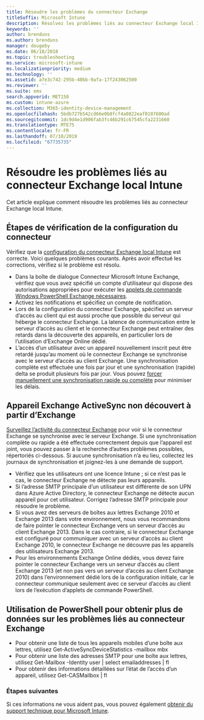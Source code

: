 ```yaml
---
title: Résoudre les problèmes du connecteur Exchange
titleSuffix: Microsoft Intune
description: Résolvez les problèmes liés au connecteur Exchange local Intune.
keywords: ''
author: brenduns
ms.author: brenduns
manager: dougeby
ms.date: 06/18/2018
ms.topic: troubleshooting
ms.service: microsoft-intune
ms.localizationpriority: medium
ms.technology: ''
ms.assetid: a7e3c742-295b-40bb-9afa-17f243062500
ms.reviewer: ''
ms.suite: ems
search.appverid: MET150
ms.custom: intune-azure
ms.collection: M365-identity-device-management
ms.openlocfilehash: 5bdb727b542cd66e0b8fcf4a0822eaf0107600ad
ms.sourcegitcommit: 1dc9d4e1d906fab3fc46b291c67545cfa2231660
ms.translationtype: MTE75
ms.contentlocale: fr-FR
ms.lasthandoff: 07/10/2019
ms.locfileid: "67735735"
---
```

# <a name="troubleshoot-the-intune-on-premises-exchange-connector"></a>Résoudre les problèmes liés au connecteur Exchange local Intune

Cet article explique comment résoudre les problèmes liés au connecteur Exchange local Intune.

## <a name="steps-for-checking-the-connector-configuration"></a>Étapes de vérification de la configuration du connecteur 

Vérifiez que la [configuration du connecteur Exchange local Intune](exchange-connector-install.md) est correcte. Voici quelques problèmes courants. Après avoir effectué les corrections, vérifiez si le problème est résolu.

- Dans la boîte de dialogue Connecteur Microsoft Intune Exchange, vérifiez que vous avez spécifié un compte d’utilisateur qui dispose des autorisations appropriées pour exécuter les [applets de commande Windows PowerShell Exchange nécessaires](exchange-connector-install.md#exchange-cmdlet-requirements).
- Activez les notifications et spécifiez un compte de notification.
- Lors de la configuration du connecteur Exchange, spécifiez un serveur d’accès au client qui est aussi proche que possible du serveur qui héberge le connecteur Exchange. La latence de communication entre le serveur d’accès au client et le connecteur Exchange peut entraîner des retards dans la découverte des appareils, en particulier lors de l’utilisation d’Exchange Online dédié.
- L’accès d’un utilisateur avec un appareil nouvellement inscrit peut être retardé jusqu’au moment où le connecteur Exchange se synchronise avec le serveur d’accès au client Exchange. Une synchronisation complète est effectuée une fois par jour et une synchronisation (rapide) delta se produit plusieurs fois par jour.  Vous pouvez [forcer manuellement une synchronisation rapide ou complète](exchange-connector-install.md#manually-force-a-quick-sync-or-full-sync) pour minimiser les délais.
 
## <a name="exchange-activesync-device-not-discovered-from-exchange"></a>Appareil Exchange ActiveSync non découvert à partir d’Exchange
[Surveillez l’activité du connecteur Exchange](exchange-connector-install.md#on-premises-exchange-connector-high-availability-support) pour voir si le connecteur Exchange se synchronise avec le serveur Exchange. Si une synchronisation complète ou rapide a été effectuée correctement depuis que l’appareil est joint, vous pouvez passer à la recherche d’autres problèmes possibles, répertoriés ci-dessous. Si aucune synchronisation n’a eu lieu, collectez les journaux de synchronisation et joignez-les à une demande de support.

- Vérifiez que les utilisateurs ont une licence Intune ; si ce n’est pas le cas, le connecteur Exchange ne détecte pas leurs appareils.
- Si l’adresse SMTP principale d’un utilisateur est différente de son UPN dans Azure Active Directory, le connecteur Exchange ne détecte aucun appareil pour cet utilisateur. Corrigez l’adresse SMTP principale pour résoudre le problème.
- Si vous avez des serveurs de boîtes aux lettres Exchange 2010 et Exchange 2013 dans votre environnement, nous vous recommandons de faire pointer le connecteur Exchange vers un serveur d’accès au client Exchange 2013. Dans le cas contraire, si le connecteur Exchange est configuré pour communiquer avec un serveur d’accès au client Exchange 2010, le connecteur Exchange ne découvre pas les appareils des utilisateurs Exchange 2013. 
- Pour les environnements Exchange Online dédiés, vous devez faire pointer le connecteur Exchange vers un serveur d’accès au client Exchange 2013 (et non pas vers un serveur d’accès au client Exchange 2010) dans l’environnement dédié lors de la configuration initiale, car le connecteur communique seulement avec ce serveur d’accès au client lors de l’exécution d’applets de commande PowerShell.


## <a name="using-powershell-to-get-more-data-on-exchange-connector-issues"></a>Utilisation de PowerShell pour obtenir plus de données sur les problèmes liés au connecteur Exchange
- Pour obtenir une liste de tous les appareils mobiles d’une boîte aux lettres, utilisez Get-ActiveSyncDeviceStatistics -mailbox mbx
- Pour obtenir une liste des adresses SMTP pour une boîte aux lettres, utilisez Get-Mailbox -Identity user | select emailaddresses | fl
- Pour obtenir des informations détaillées sur l’état de l’accès d’un appareil, utilisez Get-CASMailbox <upn> | fl

### <a name="next-steps"></a>Étapes suivantes
Si ces informations ne vous aident pas, vous pouvez également [obtenir du support technique pour Microsoft Intune](get-support.md).
